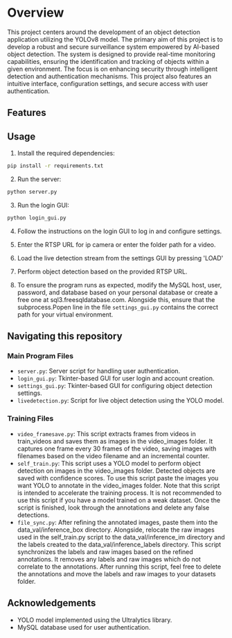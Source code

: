 # Overview

This project centers around the development of an object detection application utilizing the YOLOv8 model. The primary aim of this project is to develop a robust and secure surveillance system empowered by AI-based object detection. The system is designed to provide real-time monitoring capabilities, ensuring the identification and tracking of objects within a given environment. The focus is on enhancing security through intelligent detection and authentication mechanisms. This project also features an intuitive interface, configuration settings, and secure access with user authentication.
## Features

## Usage
1. Install the required dependencies:

```bash
pip install -r requirements.txt
```

2. Run the server:

```bash
python server.py
```

3. Run the login GUI:

```bash
python login_gui.py
```

4. Follow the instructions on the login GUI to log in and configure settings.

5. Enter the RTSP URL for ip camera or enter the folder path for a video.

6. Load the live detection stream from the settings GUI by pressing 'LOAD'

7. Perform object detection based on the provided RTSP URL.

8. To ensure the program runs as expected, modify the MySQL host, user, password, and database based on your personal database or create a free one at sql3.freesqldatabase.com. Alongside this, ensure that the subprocess.Popen line in the file `settings_gui.py` contains the correct path for your virtual environment.
## Navigating this repository
### Main Program Files

- `server.py`: Server script for handling user authentication.
- `login_gui.py`: Tkinter-based GUI for user login and account creation.
- `settings_gui.py`: Tkinter-based GUI for configuring object detection settings.
- `livedetection.py`: Script for live object detection using the YOLO model.

### Training Files

- `video_framesave.py`: This script extracts frames from videos in train_videos and saves them as images in the video_images folder. It captures one frame every 30 frames of the video, saving images with filenames based on the video filename and an incremental counter.
- `self_train.py`: This script uses a YOLO model to perform object detection on images in the video_images folder. Detected objects are saved with confidence scores. To use this script paste the images you want YOLO to annotate in the video_images folder. Note that this script is intended to accelerate the training process. It is not recommended to use this script if you have a model trained on a weak dataset. Once the script is finished, look through the annotations and delete any false detections.
- `file_sync.py`: After refining the annotated images, paste them into the data_val/inference_box directory. Alongside, relocate the raw images used in the self_train.py script to the data_val/inference_im directory and the labels created to the data_val/inference_labels directory. This script synchronizes the labels and raw images based on the refined annotations. It removes any labels and raw images which do not correlate to the annotations. After running this script, feel free to delete the annotations and move the labels and raw images to your datasets folder.

## Acknowledgements

- YOLO model implemented using the Ultralytics library.
- MySQL database used for user authentication.
